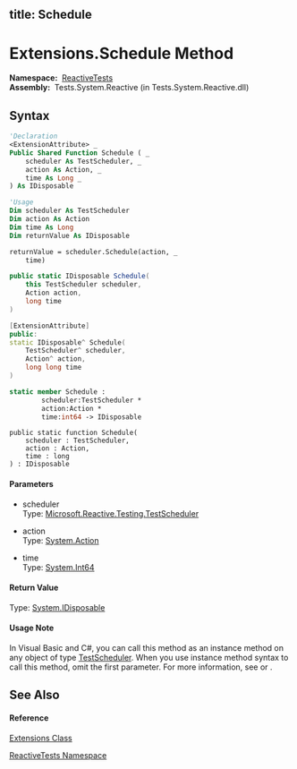 title: Schedule
---
# Extensions.Schedule Method

**Namespace:**  [ReactiveTests](ReactiveTests/ReactiveTests)  
**Assembly:**  Tests.System.Reactive (in Tests.System.Reactive.dll)

## Syntax

```vb
'Declaration
<ExtensionAttribute> _
Public Shared Function Schedule ( _
    scheduler As TestScheduler, _
    action As Action, _
    time As Long _
) As IDisposable
```

```vb
'Usage
Dim scheduler As TestScheduler
Dim action As Action
Dim time As Long
Dim returnValue As IDisposable

returnValue = scheduler.Schedule(action, _
    time)
```

```csharp
public static IDisposable Schedule(
    this TestScheduler scheduler,
    Action action,
    long time
)
```

```c++
[ExtensionAttribute]
public:
static IDisposable^ Schedule(
    TestScheduler^ scheduler, 
    Action^ action, 
    long long time
)
```

```fsharp
static member Schedule : 
        scheduler:TestScheduler * 
        action:Action * 
        time:int64 -> IDisposable 
```

```jscript
public static function Schedule(
    scheduler : TestScheduler, 
    action : Action, 
    time : long
) : IDisposable
```

#### Parameters

- scheduler  
  Type: [Microsoft.Reactive.Testing.TestScheduler](TestScheduler/TestScheduler)

- action  
  Type: [System.Action](https://msdn.microsoft.com/en-us/library/Bb534741)

- time  
  Type: [System.Int64](https://msdn.microsoft.com/en-us/library/6yy583ek)

#### Return Value

Type: [System.IDisposable](https://msdn.microsoft.com/en-us/library/aax125c9)

#### Usage Note

In Visual Basic and C\#, you can call this method as an instance method on any object of type [TestScheduler](TestScheduler/TestScheduler). When you use instance method syntax to call this method, omit the first parameter. For more information, see [](https://msdn.microsoft.com/en-us/library/Bb384936) or [](https://msdn.microsoft.com/en-us/library/Bb383977).

## See Also

#### Reference

[Extensions Class](Extensions/Extensions)

[ReactiveTests Namespace](ReactiveTests/ReactiveTests)
